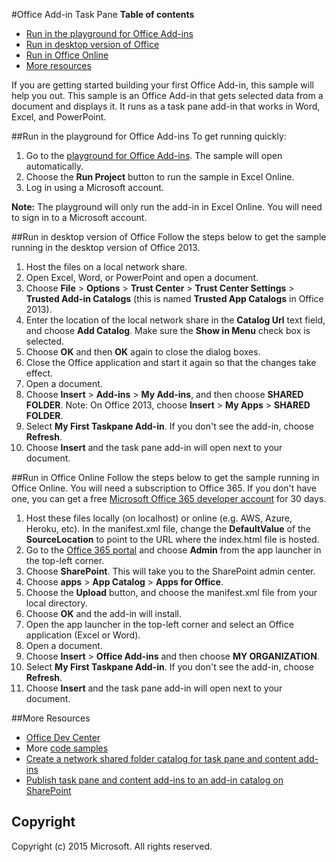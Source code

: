 #Office Add-in Task Pane
**Table of contents**

* [Run in the playground for Office Add-ins](#run-in-the-playground-for-office-add-ins)
* [Run in desktop version of Office](#run-in-desktop-version-of-Office)
* [Run in Office Online](#run-in-office-online)
* [More resources](#more-resources)

If you are getting started building your first Office Add-in, this sample will help you out. 
This sample is an Office Add-in that gets selected data from a document and displays it. It runs
as a task pane add-in that works in Word, Excel, and PowerPoint.

##Run in the playground for Office Add-ins
To get running quickly:

1. Go to the [playground for Office Add-ins](http://aka.ms/Fb7hmn). The sample will open automatically.
2. Choose the **Run Project** button to run the sample in Excel Online.
3. Log in using a Microsoft account.

**Note:** The playground will only run the add-in in Excel Online. You will need to sign in to a Microsoft account.

##Run in desktop version of Office
Follow the steps below to get the sample running in the desktop version of Office 2013. 

1. Host the files on a local network share.
2. Open Excel, Word, or PowerPoint and open a document.
3. Choose **File** > **Options** > **Trust Center** > **Trust Center Settings** > **Trusted Add-in Catalogs** (this is named **Trusted App Catalogs** in Office 2013).
4. Enter the location of the local network share in the **Catalog Url** text field, and choose **Add Catalog**. Make sure the **Show in Menu** check box is selected.
5. Choose **OK** and then **OK** again to close the dialog boxes. 
6. Close the Office application and start it again so that the changes take effect.
7. Open a document.
8. Choose **Insert** > **Add-ins** > **My Add-ins**, and then choose **SHARED FOLDER**. Note: On Office 2013, choose **Insert** > **My Apps** > **SHARED FOLDER**.
9. Select **My First Taskpane Add-in**. If you don't see the add-in, choose **Refresh**.
10. Choose **Insert** and the task pane add-in will open next to your document.


##Run in Office Online
Follow the steps below to get the sample running in Office Online. You will need a subscription to Office 365. 
If you don't have one, you can get a free [Microsoft Office 365 developer account](https://portal.microsoftonline.com/Signup/MainSignUp.aspx?OfferId=6881A1CB-F4EB-4db3-9F18-388898DAF510&DL=DEVELOPERPACK) for 30 days.

1. Host these files locally (on localhost) or online (e.g. AWS, Azure, Heroku, etc). In the manifest.xml file, 
change the **DefaultValue** of the **SourceLocation** to point to the URL where the index.html file is hosted.
2. Go to the [Office 365 portal](https://portal.office.com) and choose **Admin** from the app launcher in the top-left corner.
3. Choose **SharePoint**. This will take you to the SharePoint admin center.
4. Choose **apps** > **App Catalog** > **Apps for Office**.
5. Choose the **Upload** button, and choose the manifest.xml file from your local directory.
6. Choose **OK** and the add-in will install.
7. Open the app launcher in the top-left corner and select an Office application (Excel or Word).
8. Open a document.
9. Choose **Insert** > **Office Add-ins** and then choose **MY ORGANIZATION**.
10. Select **My First Taskpane Add-in**. If you don't see the add-in, choose **Refresh**.
11. Choose **Insert** and the task pane add-in will open next to your document.

##More Resources
* [Office Dev Center](http://dev.office.com/)
* More [code samples](http://dev.office.com/codesamples)
* [Create a network shared folder catalog for task pane and content add-ins](https://msdn.microsoft.com/EN-US/library/office/fp123503.aspx)
* [Publish task pane and content add-ins to an add-in catalog on SharePoint](https://msdn.microsoft.com/EN-US/library/office/fp123517.aspx)

## Copyright
Copyright (c) 2015 Microsoft. All rights reserved.